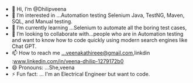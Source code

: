 - 👋 Hi, I’m @Dhilipveena
- 👀 I’m interested in ...Automation testing Selenium Java, TestNG, Maven, SQL, and Manual testing.
- 🌱 I’m currently learning ...Selenium to automate all the boring test cases,
- 💞️ I’m looking to collaborate with...people who are in Automation testing and want to know how to code quickly using modern search engines like Chat GPT.
- 📫 How to reach me ...veenakathireee@gmail.com,linkdin :www.linkedin.com/in/veena-dhilip-1279172b0
- 😄 Pronouns: ...She,veena
- ⚡ Fun fact: ... I'm an Electrical Engineer but want to code.

<!---
Dhilipveena/Dhilipveena is a ✨ special ✨ repository because its `README.md` (this file) appears on your GitHub profile.
You can click the Preview link to take a look at your changes.
--->
